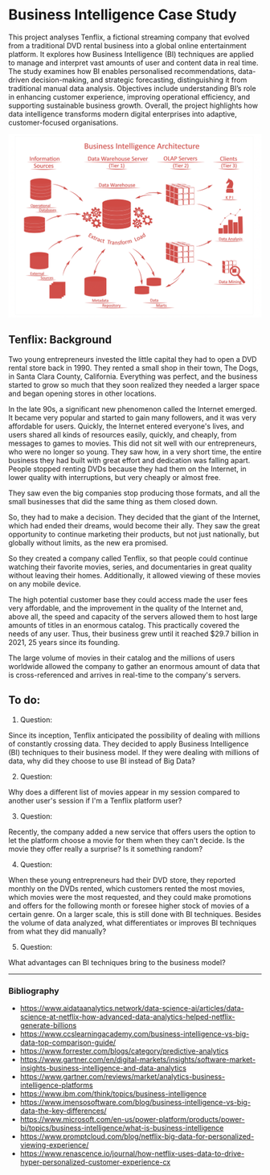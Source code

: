 # Business Intelligence Case Study

This project analyses Tenflix, a fictional streaming company that evolved from a traditional DVD rental business into a global online entertainment platform. It explores how Business Intelligence (BI) techniques are applied to manage and interpret vast amounts of user and content data in real time. The study examines how BI enables personalised recommendations, data-driven decision-making, and strategic forecasting, distinguishing it from traditional manual data analysis. Objectives include understanding BI’s role in enhancing customer experience, improving operational efficiency, and supporting sustainable business growth. Overall, the project highlights how data intelligence transforms modern digital enterprises into adaptive, customer-focused organisations.

![Case Study](https://github.com/valerijarudjko/business-intelligence-case-study/blob/main/BI%20Architecture.png)

## Tenflix: Background

Two young entrepreneurs invested the little capital they had to open a DVD rental store back in 1990. They rented a small shop in their town, The Dogs, in Santa Clara County, California. Everything was perfect, and the business started to grow so much that they soon realized they needed a larger space and began opening stores in other locations.
 
In the late 90s, a significant new phenomenon called the Internet emerged. It became very popular and started to gain many followers, and it was very affordable for users. Quickly, the Internet entered everyone's lives, and users shared all kinds of resources easily, quickly, and cheaply, from messages to games to movies. This did not sit well with our entrepreneurs, who were no longer so young. They saw how, in a very short time, the entire business they had built with great effort and dedication was falling apart. People stopped renting DVDs because they had them on the Internet, in lower quality with interruptions, but very cheaply or almost free.
 
They saw even the big companies stop producing those formats, and all the small businesses that did the same thing as them closed down.
 
So, they had to make a decision. They decided that the giant of the Internet, which had ended their dreams, would become their ally. They saw the great opportunity to continue marketing their products, but not just nationally, but globally without limits, as the new era promised.
 
So they created a company called Tenflix, so that people could continue watching their favorite movies, series, and documentaries in great quality without leaving their homes. Additionally, it allowed viewing of these movies on any mobile device.
 
The high potential customer base they could access made the user fees very affordable, and the improvement in the quality of the Internet and, above all, the speed and capacity of the servers allowed them to host large amounts of titles in an enormous catalog. This practically covered the needs of any user. Thus, their business grew until it reached $29.7 billion in 2021, 25 years since its founding.
 
The large volume of movies in their catalog and the millions of users worldwide allowed the company to gather an enormous amount of data that is cross-referenced and arrives in real-time to the company's servers.

## To do:

1. Question:
 
Since its inception, Tenflix anticipated the possibility of dealing with millions of constantly crossing data. They decided to apply Business Intelligence (BI) techniques to their business model. If they were dealing with millions of data, why did they choose to use BI instead of Big Data?

2. Question:

Why does a different list of movies appear in my session compared to another user's session if I'm a Tenflix platform user?

3. Question:

Recently, the company added a new service that offers users the option to let the platform choose a movie for them when they can't decide. Is the movie they offer really a surprise? Is it something random?

4. Question:

When these young entrepreneurs had their DVD store, they reported monthly on the DVDs rented, which customers rented the most movies, which movies were the most requested, and they could make promotions and offers for the following month or foresee higher stock of movies of a certain genre. On a larger scale, this is still done with BI techniques. Besides the volume of data analyzed, what differentiates or improves BI techniques from what they did manually?

5. Question:

What advantages can BI techniques bring to the business model?

------------
### Bibliography

- https://www.aidataanalytics.network/data-science-ai/articles/data-science-at-netflix-how-advanced-data-analytics-helped-netflix-generate-billions
- https://www.ccslearningacademy.com/business-intelligence-vs-big-data-top-comparison-guide/
- https://www.forrester.com/blogs/category/predictive-analytics
- https://www.gartner.com/en/digital-markets/insights/software-market-insights-business-intelligence-and-data-analytics
- https://www.gartner.com/reviews/market/analytics-business-intelligence-platforms
- https://www.ibm.com/think/topics/business-intelligence
- https://www.imensosoftware.com/blog/business-intelligence-vs-big-data-the-key-differences/
- https://www.microsoft.com/en-us/power-platform/products/power-bi/topics/business-intelligence/what-is-business-intelligence
- https://www.promptcloud.com/blog/netflix-big-data-for-personalized-viewing-experience/
- https://www.renascence.io/journal/how-netflix-uses-data-to-drive-hyper-personalized-customer-experience-cx

